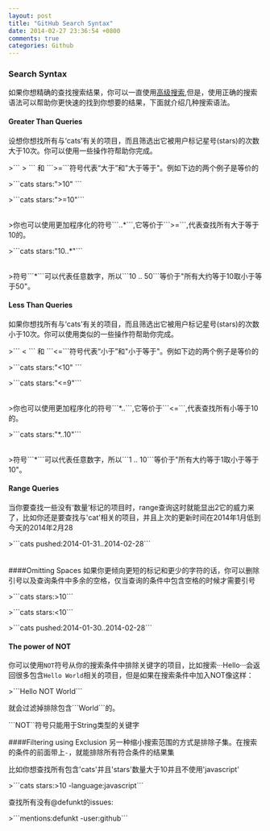 ```yaml
---
layout: post
title: "GitHub Search Syntax"
date: 2014-02-27 23:36:54 +0800
comments: true
categories: Github
---
```

### Search Syntax
如果你想精确的查找搜索结果，你可以一直使用[高级搜索](/blog/2014/02/23/advanced-search/),但是，使用正确的搜索语法可以帮助你更快速的找到你想要的结果，下面就介绍几种搜索语法。

#### Greater Than Queries
设想你想找所有与‘cats’有关的项目，而且筛选出它被用户标记星号(stars)的次数大于10次。你可以使用一些操作符帮助你完成。
<p>>``` > ``` 和 ```>=```符号代表“大于”和"大于等于"。例如下边的两个例子是等价的
<p>>```cats stars:">10" ```
<p>>```cats stars:">=10"```
<br>
<br>
<p>>你也可以使用更加程序化的符号```..*```,它等价于```>=```,代表查找所有大于等于10的。
<p>>```cats stars:"10..*"```
<br>
<br>

<p>>符号```*```可以代表任意数字，所以```10 .. 50```等价于"所有大约等于10取小于等于50"。

#### Less Than Queries
如果你想找所有与‘cats’有关的项目，而且筛选出它被用户标记星号(stars)的次数小于10次。你可以使用类似的一些操作符帮助你完成。
<p>>``` < ``` 和 ```<=```符号代表“小于”和"小于等于"。例如下边的两个例子是等价的
<p>>```cats stars:"<10" ```
<p>>```cats stars:"<=9"```
<br>
<br>
<p>>你也可以使用更加程序化的符号```*..```,它等价于```<=```,代表查找所有小等于10的。
<p>>```cats stars:"*..10"```
<br>
<br>

<p>>符号```*```可以代表任意数字，所以```1 .. 10```等价于"所有大约等于1取小于等于10"。

#### Range Queries
当你要查找一些没有‘数量’标记的项目时，range查询这时就能显出2它的威力来了，比如你还是要查找与'cat'相关的项目，并且上次的更新时间在2014年1月低到今天的2014年2月28
<p>>```cats pushed:2014-01-31..2014-02-28```

<br>
<br>
<br>
####Omitting Spaces
如果你更倾向更短的标记和更少的字符的话，你可以删除引号以及查询条件中多余的空格，仅当查询的条件中包含空格的时候才需要引号
<p>>```cats stars:>10```
<p>>```cats stars:<10```
<p>>```cats pushed:2014-01-30..2014-02-28```


#### The power of NOT
你可以使用```NOT```符号从你的搜索条件中排除关键字的项目，比如搜索···Hello···会返回很多包含```Hello World```相关的项目，但是如果在搜索条件中加入NOT像这样：
<p>>```Hello NOT World```
<p>就会过滤掉排除包含```World```的。
<p>```NOT``符号只能用于String类型的关键字

####Filtering using Exclusion
另一种缩小搜索范围的方式是排除子集。在搜索的条件的前面带上```-```，就能排除所有符合条件的结果集
<p>比如你想查找所有包含'cats'并且'stars'数量大于10并且不使用'javascript'
<p>>```cats stars:>10 -language:javascript```

<p>查找所有没有@defunkt的issues:
<p>>```mentions:defunkt -user:github```




